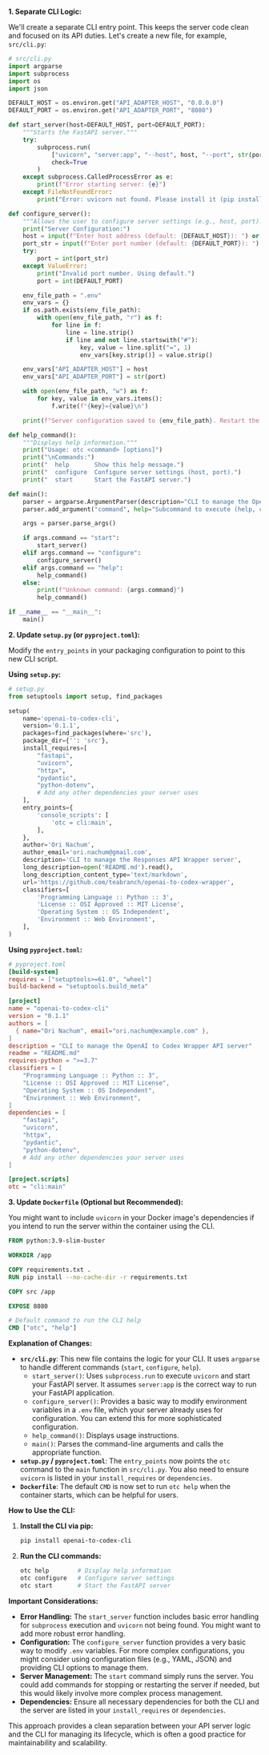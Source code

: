 **1. Separate CLI Logic:**

We'll create a separate CLI entry point. This keeps the server code clean and focused on its API duties. Let's create a new file, for example, `src/cli.py`:

```python
# src/cli.py
import argparse
import subprocess
import os
import json

DEFAULT_HOST = os.environ.get("API_ADAPTER_HOST", "0.0.0.0")
DEFAULT_PORT = os.environ.get("API_ADAPTER_PORT", "8080")

def start_server(host=DEFAULT_HOST, port=DEFAULT_PORT):
    """Starts the FastAPI server."""
    try:
        subprocess.run(
            ["uvicorn", "server:app", "--host", host, "--port", str(port), "--reload"],
            check=True
        )
    except subprocess.CalledProcessError as e:
        print(f"Error starting server: {e}")
    except FileNotFoundError:
        print("Error: uvicorn not found. Please install it (pip install uvicorn).")

def configure_server():
    """Allows the user to configure server settings (e.g., host, port)."""
    print("Server Configuration:")
    host = input(f"Enter host address (default: {DEFAULT_HOST}): ") or DEFAULT_HOST
    port_str = input(f"Enter port number (default: {DEFAULT_PORT}): ") or DEFAULT_PORT
    try:
        port = int(port_str)
    except ValueError:
        print("Invalid port number. Using default.")
        port = int(DEFAULT_PORT)

    env_file_path = ".env"
    env_vars = {}
    if os.path.exists(env_file_path):
        with open(env_file_path, "r") as f:
            for line in f:
                line = line.strip()
                if line and not line.startswith("#"):
                    key, value = line.split("=", 1)
                    env_vars[key.strip()] = value.strip()

    env_vars["API_ADAPTER_HOST"] = host
    env_vars["API_ADAPTER_PORT"] = str(port)

    with open(env_file_path, "w") as f:
        for key, value in env_vars.items():
            f.write(f"{key}={value}\n")

    print(f"Server configuration saved to {env_file_path}. Restart the server to apply changes.")

def help_command():
    """Displays help information."""
    print("Usage: otc <command> [options]")
    print("\nCommands:")
    print("  help       Show this help message.")
    print("  configure  Configure server settings (host, port).")
    print("  start      Start the FastAPI server.")

def main():
    parser = argparse.ArgumentParser(description="CLI to manage the OpenAI to Codex Wrapper API server.")
    parser.add_argument("command", help="Subcommand to execute (help, configure, start)")

    args = parser.parse_args()

    if args.command == "start":
        start_server()
    elif args.command == "configure":
        configure_server()
    elif args.command == "help":
        help_command()
    else:
        print(f"Unknown command: {args.command}")
        help_command()

if __name__ == "__main__":
    main()
```

**2. Update `setup.py` (or `pyproject.toml`):**

Modify the `entry_points` in your packaging configuration to point to this new CLI script.

**Using `setup.py`:**

```python
# setup.py
from setuptools import setup, find_packages

setup(
    name='openai-to-codex-cli',
    version='0.1.1',
    packages=find_packages(where='src'),
    package_dir={'': 'src'},
    install_requires=[
        "fastapi",
        "uvicorn",
        "httpx",
        "pydantic",
        "python-dotenv",
        # Add any other dependencies your server uses
    ],
    entry_points={
        'console_scripts': [
            'otc = cli:main',
        ],
    },
    author='Ori Nachum',
    author_email='ori.nachum@gmail.com',
    description='CLI to manage the Responses API Wrapper server',
    long_description=open('README.md').read(),
    long_description_content_type='text/markdown',
    url='https://github.com/teabranch/openai-to-codex-wrapper',
    classifiers=[
        'Programming Language :: Python :: 3',
        'License :: OSI Approved :: MIT License',
        'Operating System :: OS Independent',
        'Environment :: Web Environment',
    ],
)
```

**Using `pyproject.toml`:**

```toml
# pyproject.toml
[build-system]
requires = ["setuptools>=61.0", "wheel"]
build-backend = "setuptools.build_meta"

[project]
name = "openai-to-codex-cli"
version = "0.1.1"
authors = [
  { name="Ori Nachum", email="ori.nachum@example.com" },
]
description = "CLI to manage the OpenAI to Codex Wrapper API server"
readme = "README.md"
requires-python = ">=3.7"
classifiers = [
    "Programming Language :: Python :: 3",
    "License :: OSI Approved :: MIT License",
    "Operating System :: OS Independent",
    "Environment :: Web Environment",
]
dependencies = [
    "fastapi",
    "uvicorn",
    "httpx",
    "pydantic",
    "python-dotenv",
    # Add any other dependencies your server uses
]

[project.scripts]
otc = "cli:main"
```

**3. Update `Dockerfile` (Optional but Recommended):**

You might want to include `uvicorn` in your Docker image's dependencies if you intend to run the server within the container using the CLI.

```dockerfile
FROM python:3.9-slim-buster

WORKDIR /app

COPY requirements.txt .
RUN pip install --no-cache-dir -r requirements.txt

COPY src /app

EXPOSE 8080

# Default command to run the CLI help
CMD ["otc", "help"]
```

**Explanation of Changes:**

* **`src/cli.py`**: This new file contains the logic for your CLI. It uses `argparse` to handle different commands (`start`, `configure`, `help`).
    * `start_server()`: Uses `subprocess.run` to execute `uvicorn` and start your FastAPI server. It assumes `server:app` is the correct way to run your FastAPI application.
    * `configure_server()`: Provides a basic way to modify environment variables in a `.env` file, which your server already uses for configuration. You can extend this for more sophisticated configuration.
    * `help_command()`: Displays usage instructions.
    * `main()`: Parses the command-line arguments and calls the appropriate function.
* **`setup.py` / `pyproject.toml`**: The `entry_points` now points the `otc` command to the `main` function in `src/cli.py`. You also need to ensure `uvicorn` is listed in your `install_requires` or `dependencies`.
* **`Dockerfile`**: The default `CMD` is now set to run `otc help` when the container starts, which can be helpful for users.

**How to Use the CLI:**

1.  **Install the CLI via pip:**
    ```bash
    pip install openai-to-codex-cli
    ```
2.  **Run the CLI commands:**
    ```bash
    otc help        # Display help information
    otc configure   # Configure server settings
    otc start       # Start the FastAPI server
    ```

**Important Considerations:**

* **Error Handling:** The `start_server` function includes basic error handling for `subprocess` execution and `uvicorn` not being found. You might want to add more robust error handling.
* **Configuration:** The `configure_server` function provides a very basic way to modify `.env` variables. For more complex configurations, you might consider using configuration files (e.g., YAML, JSON) and providing CLI options to manage them.
* **Server Management:** The `start` command simply runs the server. You could add commands for stopping or restarting the server if needed, but this would likely involve more complex process management.
* **Dependencies:** Ensure all necessary dependencies for both the CLI and the server are listed in your `install_requires` or `dependencies`.

This approach provides a clean separation between your API server logic and the CLI for managing its lifecycle, which is often a good practice for maintainability and scalability.
